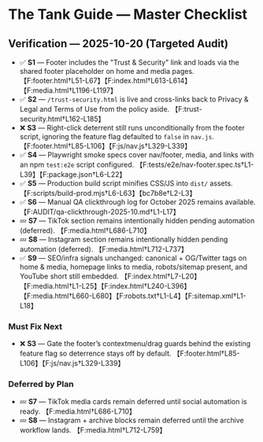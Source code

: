 # The Tank Guide — Master Checklist

## Verification — 2025-10-20 (Targeted Audit)
- ✅ **S1** — Footer includes the "Trust & Security" link and loads via the shared footer placeholder on home and media pages. 【F:footer.html†L51-L67】【F:index.html†L613-L614】【F:media.html†L1196-L1197】
- ✅ **S2** — `/trust-security.html` is live and cross-links back to Privacy & Legal and Terms of Use from the policy aside. 【F:trust-security.html†L162-L185】
- ❌ **S3** — Right-click deterrent still runs unconditionally from the footer script, ignoring the feature flag defaulted to `false` in `nav.js`. 【F:footer.html†L85-L106】【F:js/nav.js†L329-L339】
- ✅ **S4** — Playwright smoke specs cover nav/footer, media, and links with an npm `test:e2e` script configured. 【F:tests/e2e/nav-footer.spec.ts†L1-L39】【F:package.json†L6-L22】
- ✅ **S5** — Production build script minifies CSS/JS into `dist/` assets. 【F:scripts/build-prod.mjs†L6-L63】【bc7b8e†L2-L3】
- ✅ **S6** — Manual QA clickthrough log for October 2025 remains available. 【F:AUDIT/qa-clickthrough-2025-10.md†L1-L17】
- 💤 **S7** — TikTok section remains intentionally hidden pending automation (deferred). 【F:media.html†L686-L710】
- 💤 **S8** — Instagram section remains intentionally hidden pending automation (deferred). 【F:media.html†L712-L737】
- ✅ **S9** — SEO/infra signals unchanged: canonical + OG/Twitter tags on home & media, homepage links to media, robots/sitemap present, and YouTube short still embedded. 【F:index.html†L7-L20】【F:media.html†L1-L25】【F:index.html†L240-L396】【F:media.html†L660-L680】【F:robots.txt†L1-L4】【F:sitemap.xml†L1-L18】

### Must Fix Next
- ❌ **S3** — Gate the footer’s contextmenu/drag guards behind the existing feature flag so deterrence stays off by default. 【F:footer.html†L85-L106】【F:js/nav.js†L329-L339】

### Deferred by Plan
- 💤 **S7** — TikTok media cards remain deferred until social automation is ready. 【F:media.html†L686-L710】
- 💤 **S8** — Instagram + archive blocks remain deferred until the archive workflow lands. 【F:media.html†L712-L759】
